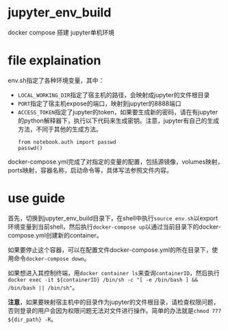 # jupyter_env_build
docker compose 搭建 jupyter单机环境

# file explaination

env.sh指定了各种环境变量，其中：  
* `LOCAL_WORKING_DIR`指定了宿主机的路径，会映射成jupyter的文件根目录
* `PORT`指定了宿主机expose的端口，映射到jupyter的8888端口
* `ACCESS_TOKEN`指定了jupyter的token，如果要生成新的密码，请在有jupyter的python解释器下，执行以下代码来生成密钥。注意，jupyter有自己的生成方法，不同于其他的生成方法。
    ```
    from notebook.auth import passwd
    passwd()
    ```

docker-compose.yml完成了对指定的变量的配置，包括源镜像，volumes映射，ports映射，容器名称，启动命令等，具体写法参照文件内容。

# use guide

首先，切换到jupyter_env_build目录下，在shell中执行`source env.sh`以export环境变量到当前shell，然后执行`docker-compose up`以通过当前目录下的docker-compose.yml创建新的container。

如果要停止这个容器，可以在配置文件docker-compose.yml的所在目录下，使用命令`docker-compose down`。

如果想进入其控制终端，用`docker container ls`来查询`containerID`，然后执行`docker exec -it ${containerID} /bin/sh -c "[ -e /bin/bash ] && /bin/bash || /bin/sh"`。

**注意**，如果要映射宿主机中的目录作为jupyter的文件根目录，请检查权限问题，否则登录的用户会因为权限问题无法对文件进行操作。简单的办法就是`chmod 777 ${dir_path} -R`。
